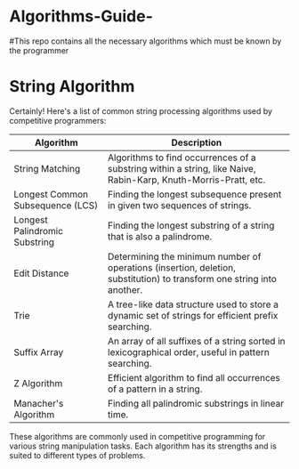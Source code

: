 # Algorithms-Guide-
#This repo contains all the necessary algorithms which must be known by the programmer
# String Algorithm
Certainly! Here's a list of common string processing algorithms used by competitive programmers:

| Algorithm                | Description                                                                                                       |
|--------------------------|-------------------------------------------------------------------------------------------------------------------|
| String Matching         | Algorithms to find occurrences of a substring within a string, like Naive, Rabin-Karp, Knuth-Morris-Pratt, etc. |
| Longest Common Subsequence (LCS) | Finding the longest subsequence present in given two sequences of strings.                                    |
| Longest Palindromic Substring | Finding the longest substring of a string that is also a palindrome.                                           |
| Edit Distance           | Determining the minimum number of operations (insertion, deletion, substitution) to transform one string into another. |
| Trie                     | A tree-like data structure used to store a dynamic set of strings for efficient prefix searching.                |
| Suffix Array             | An array of all suffixes of a string sorted in lexicographical order, useful in pattern searching.             |
| Z Algorithm              | Efficient algorithm to find all occurrences of a pattern in a string.                                          |
| Manacher's Algorithm     | Finding all palindromic substrings in linear time.                                                              |

These algorithms are commonly used in competitive programming for various string manipulation tasks. Each algorithm has its strengths and is suited to different types of problems.
